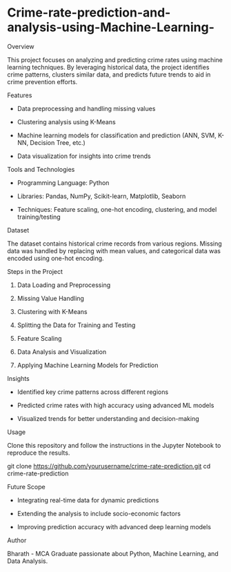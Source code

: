 # Crime-rate-prediction-and-analysis-using-Machine-Learning-

Overview

This project focuses on analyzing and predicting crime rates using machine learning techniques. By leveraging historical data, the project identifies crime patterns, clusters similar data,
and predicts future trends to aid in crime prevention efforts.



Features

-	Data preprocessing and handling missing values

-	Clustering analysis using K-Means

-	Machine learning models for classification and prediction (ANN, SVM, K-NN, Decision Tree, etc.)

-	Data visualization for insights into crime trends



Tools and Technologies

-	Programming Language: Python

-	Libraries: Pandas, NumPy, Scikit-learn, Matplotlib, Seaborn

-	Techniques: Feature scaling, one-hot encoding, clustering, and model training/testing



Dataset

The dataset contains historical crime records from various regions. Missing data was handled by replacing
with mean values, and categorical data was encoded using one-hot encoding.



Steps in the Project

1.	Data Loading and Preprocessing

2.	Missing Value Handling
 
3.	Clustering with K-Means

4.	Splitting the Data for Training and Testing

5.	Feature Scaling

6.	Data Analysis and Visualization

7.	Applying Machine Learning Models for Prediction



Insights

-	Identified key crime patterns across different regions

-	Predicted crime rates with high accuracy using advanced ML models

-	Visualized trends for better understanding and decision-making



Usage

Clone this repository and follow the instructions in the Jupyter Notebook to reproduce the results.



git clone https://github.com/yourusername/crime-rate-prediction.git cd crime-rate-prediction


Future Scope

-	Integrating real-time data for dynamic predictions

-	Extending the analysis to include socio-economic factors

-	Improving prediction accuracy with advanced deep learning models



Author

Bharath - MCA Graduate passionate about Python, Machine Learning, and Data Analysis.

